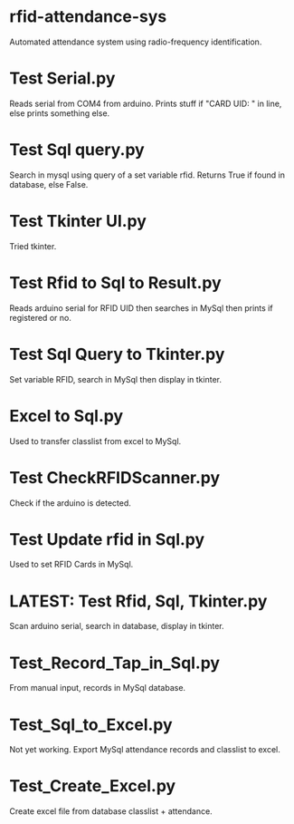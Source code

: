 # rfid-attendance-sys
Automated attendance system using radio-frequency identification.

# Test Serial.py
  Reads serial from COM4 from arduino. Prints stuff if "CARD UID: " in line, else prints something else.

# Test Sql query.py
  Search in mysql using query of a set variable rfid. Returns True if found in database, else False.

# Test Tkinter UI.py 
  Tried tkinter.
  
# Test Rfid to Sql to Result.py
  Reads arduino serial for RFID UID then searches in MySql then prints if registered or no.
  
# Test Sql Query to Tkinter.py
  Set variable RFID, search in MySql then display in tkinter.
  
# Excel to Sql.py
  Used to transfer classlist from excel to MySql.
  
# Test CheckRFIDScanner.py
  Check if the arduino is detected.

# Test Update rfid in Sql.py
  Used to set RFID Cards in MySql.

# LATEST: Test Rfid, Sql, Tkinter.py
  Scan arduino serial, search in database, display in tkinter.
  
# Test_Record_Tap_in_Sql.py
  From manual input, records in MySql database.

# Test_Sql_to_Excel.py
  Not yet working.
  Export MySql attendance records and classlist to excel.
  
# Test_Create_Excel.py
  Create excel file from database classlist + attendance.
